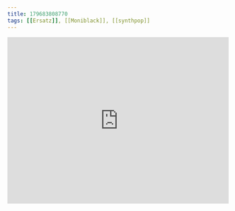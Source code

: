 ```yaml
---
title: 179683808770
tags: [[Ersatz]], [[Moniblack]], [[synthpop]]
---
```

<iframe allow="accelerometer; autoplay; clipboard-write; encrypted-media; gyroscope; picture-in-picture" allowfullscreen="" frameborder="0" height="375" id="youtube_iframe" src="https://www.youtube.com/embed/yjBIk-JW8NY?feature=oembed&amp;enablejsapi=1&amp;origin=https://safe.txmblr.com&amp;wmode=opaque" width="500"></iframe>